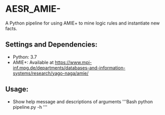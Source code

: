 # AESR_AMIE-
A Python pipeline for using AMIE+ to mine logic rules and instantiate new facts.
## Settings and Dependencies:
* Python: 3.7
* AMIE+: Available at https://www.mpi-inf.mpg.de/departments/databases-and-information-systems/research/yago-naga/amie/
## Usage:
* Show help message and descriptions of arguments
'''Bash
python pipeline.py -h
'''
